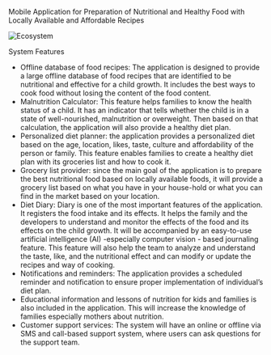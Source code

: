 Mobile Application for Preparation of Nutritional and Healthy Food with Locally Available and Affordable Recipes

![Ecosystem](https://user-images.githubusercontent.com/32343117/216234189-b0c4030f-e211-46de-8a60-f0bb88c9d079.PNG)

System Features
- Offline database of food recipes: The application is designed to provide a large offline database of food recipes that are identified to be nutritional and effective for a child growth. It includes the best ways to cook food without losing the content of the food content.
- Malnutrition Calculator: This feature helps families to know the health status of a child. It has an indicator that tells whether the child is in a state of well-nourished, malnutrition or overweight. Then based on that calculation, the application will also provide a healthy diet plan.
- Personalized diet planner: the application provides a personalized diet based on the age, location, likes, taste, culture and affordability of the person or family. This feature enables families to create a healthy diet plan with its groceries list and how to cook it.
- Grocery list provider: since the main goal of the application is to prepare the best nutritional food based on locally available foods, it will provide a grocery list based on what you have in your house-hold or what you can find in the market based on your location.
- Diet Diary: Diary is one of the most important features of the application. It registers the food intake and its effects. It helps the family and the developers to understand and monitor the effects of the food and its effects on the child growth. It will be accompanied by an easy-to-use artificial intelligence (AI) -especially computer vision - based journaling feature. This feature will also help the team to analyze and understand the taste, like, and the nutritional effect and can modify or update the recipes and way of cooking.
- Notifications and reminders: The application provides a scheduled reminder and notification to ensure proper implementation of individual’s diet plan.
- Educational information and lessons of nutrition for kids and families is also included in the application. This will increase the knowledge of families especially mothers about nutrition.
- Customer support services: The system will have an online or offline via SMS and call-based support system, where users can ask questions for the support team.
